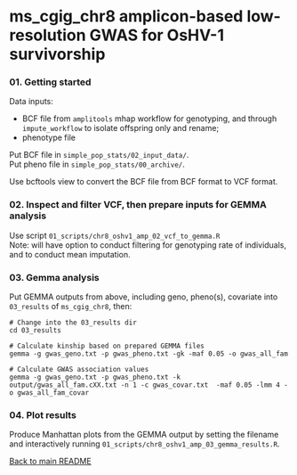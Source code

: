 # ms_cgig_chr8 amplicon-based low-resolution GWAS for OsHV-1 survivorship

### 01. Getting started ###
Data inputs:    
- BCF file from `amplitools` mhap workflow for genotyping, and through `impute_workflow` to isolate offspring only and rename;    
- phenotype file    

Put BCF file in `simple_pop_stats/02_input_data/`.      
Put pheno file in `simple_pop_stats/00_archive/`.    

Use bcftools view to convert the BCF file from BCF format to VCF format.    


### 02. Inspect and filter VCF, then prepare inputs for GEMMA analysis ###
Use script `01_scripts/chr8_oshv1_amp_02_vcf_to_gemma.R`       
Note: will have option to conduct filtering for genotyping rate of individuals, and to conduct mean imputation.   


### 03. Gemma analysis ###
Put GEMMA outputs from above, including geno, pheno(s), covariate into `03_results` of `ms_cgig_chr8`, then:     
```
# Change into the 03_results dir
cd 03_results

# Calculate kinship based on prepared GEMMA files
gemma -g gwas_geno.txt -p gwas_pheno.txt -gk -maf 0.05 -o gwas_all_fam

# Calculate GWAS association values
gemma -g gwas_geno.txt -p gwas_pheno.txt -k output/gwas_all_fam.cXX.txt -n 1 -c gwas_covar.txt  -maf 0.05 -lmm 4 -o gwas_all_fam_covar
```

### 04. Plot results ###
Produce Manhattan plots from the GEMMA output by setting the filename and interactively running `01_scripts/chr8_oshv1_amp_03_gemma_results.R`.    

[Back to main README](https://github.com/bensutherland/ms_cgig_chr8)

